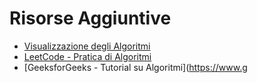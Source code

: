 # Risorse Aggiuntive
- [Visualizzazione degli Algoritmi](https://visualgo.net/)
- [LeetCode - Pratica di Algoritmi](https://leetcode.com/)
- [GeeksforGeeks - Tutorial su Algoritmi](https://www.g